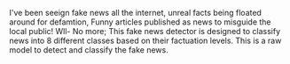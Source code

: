 I've been seeign fake news all the internet, unreal facts being floated around for defamtion, Funny articles published as news to misguide the local public!
Wll- No more; This fake news detector is designed to classify news into 8 different classes based on their factuation levels. This is a raw model to detect and classify the fake news.
